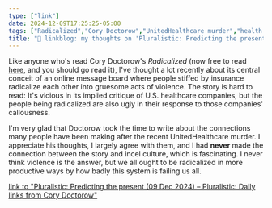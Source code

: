 ```yaml
---
type: ["link"]
date: 2024-12-09T17:25:25-05:00
tags: ["Radicalized","Cory Doctorow","UnitedHealthcare murder","health care"]
title: "🔗 linkblog: my thoughts on 'Pluralistic: Predicting the present (09 Dec 2024) – Pluralistic: Daily links from Cory Doctorow'"
---
```

Like anyone who's read Cory Doctorow's *Radicalized* (now free to read [here](https://prospect.org/culture/books/2024-12-09-radicalized-cory-doctorow-story-health-care/), and you should go read it), I've thought a lot recently about its central conceit of an online message board where people stiffed by insurance radicalize each other into gruesome acts of violence. The story is hard to read: It's vicious in its implied critique of U.S. healthcare companies, but the people being radicalized are also ugly in their response to those companies' callousness.

I'm very glad that Doctorow took the time to write about the connections many people have been making after the recent UnitedHealthcare murder. I appreciate his thoughts, I largely agree with them, and I had **never** made the connection between the story and incel culture, which is fascinating. I never think violence is the answer, but we all ought to be radicalized in more productive ways by how badly this system is failing us all.

[link to "Pluralistic: Predicting the present (09 Dec 2024) – Pluralistic: Daily links from Cory Doctorow"](https://pluralistic.net/2024/12/09/radicalized/)
